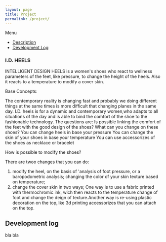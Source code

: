 ```yaml
---
layout: page
title: Project
permalink: /project/
---
```


Menu

- [Description](#id-heels)
- [Development Log](#development-log)


### I.D. HEELS

INTELLIGENT DESIGN HEELS is a women's shoes who react to wellness parameters of the feet, like pressure, to change the height of the heels.
Also it reacts to a temperature to modify a cover skin.

Base Concepts:

The  contemporary reality is changing fast and probably we doing different things at the same times  is more difficult that changing planes in the same day.
I.D. heels is for a dynamic and contemporary women,who adapts to all situations of the day and is able to bind the comfort of the shoe to the fashionable technology.
The questions are:
Is possible linking  the comfort of the feet  with the good design of the shoes?
What can you change on these shoes?
You can change  heels in base your pressure
You can change the skin of your shoes in base your temperature
You can use accessorizes of the shoes  as necklace or bracelet
 
How is possible to modify the shoes?

There are twoo changes that you can do:<br />
1. modify the heel, on the basis of 'analysis of foot pressure, or a baropodometric analysis;
changing the color of your skin texture based on temperature;<br />
2. change the cover skin in two ways; One way is to use a fabric printed with thermochromic ink, wich then reacts to the temperature change of foot and change the deign of texture.Another way is re-using plastic decoration on the top,like  3d printing accessorizes that you can attach on the top. 



## Development log

bla bla

